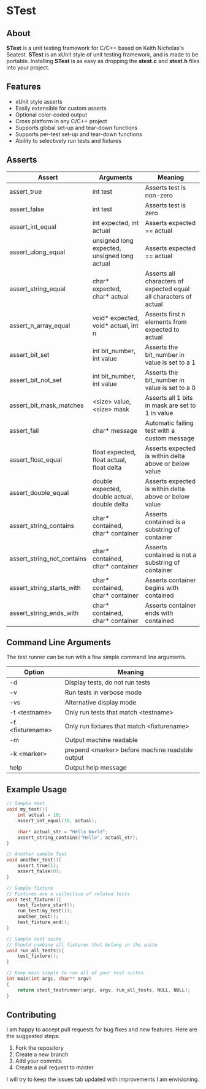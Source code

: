 # STest

## About
**STest** is a unit testing framework for C/C++ based on Keith Nicholas's Seatest. **STest** is an xUnit style of unit testing framework, and is made to be portable. Installing **STest** is as easy as dropping the **stest.c** and **stest.h** files into your project.

## Features
- xUnit style asserts
- Easily extensible for custom asserts
- Optional color-coded output
- Cross platform in any C/C++ project
- Supports global set-up and tear-down functions
- Supports per-test set-up and tear-down functions
- Ability to selectively run tests and fixtures

## Asserts
| Assert | Arguments | Meaning |
|--------|-----------| ----------- |
|assert_true| int test | Asserts test is non-zero|
|assert_false| int test | Asserts test is zero|
|assert_int_equal| int expected, int actual| Asserts expected == actual|
|assert_ulong_equal| unsigned long expected, unsigned long actual| Asserts expected == actual|
|assert_string_equal| char* expected, char* actual| Asserts all characters of expected equal all characters of actual|
|assert_n_array_equal| void* expected, void* actual, int n| Asserts first n elements from expected to actual|
|assert_bit_set| int bit_number, int value| Asserts the bit_number in value is set to a 1|
|assert_bit_not_set| int bit_number, int value| Asserts the bit_number in value is set to a 0
|assert_bit_mask_matches| \<size> value, \<size> mask|Asserts all 1 bits in mask are set to 1 in value|
|assert_fail| char* message | Automatic failing test with a custom message|
|assert_float_equal| float expected, float actual, float delta| Asserts expected is within delta above or below value|
|assert_double_equal|double expected, double actual, double delta| Asserts expected is within delta above or below value|
|assert_string_contains| char* contained, char* container| Asserts contained is a substring of container|
|assert_string_not_contains|char* contained, char* container| Asserts contained is not a substring of container|
|assert_string_starts_with| char* contained, char* container| Asserts container begins with contained|
|assert_string_ends_with| char* contained, char* container| Asserts container ends with contained|

## Command Line Arguments
The test runner can be run with a few simple command line arguments.

| Option           | Meaning                                          |
| -----------------| -------------------------------------------------|
| -d               | Display tests, do not run tests                  |
| -v               | Run tests in verbose mode                        |
| -vs              | Alternative display mode                         |
| -t \<testname>   | Only run tests that match \<testname>            |
| -f \<fixturename>| Only run fixtures that match \<fixturename>      |
| -m               | Output machine readable                          |
| -k \<marker>     | prepend \<marker> before machine readable output |
| help             | Output help message                              |

## Example Usage

```C
// Sample test
void my_test(){
    int actual = 10;
    assert_int_equal(10, actual);

    char* actual_str = "Hello World";
    assert_string_contains("Hello", actual_str);
}

// Another sample Test
void another_test(){
    assert_true(1);
    assert_false(0);
}

// Sample fixture
// Fixtures are a collection of related tests
void test_fixture(){
    test_fixture_start();
    run_test(my_test());
    another_test();
    test_fixture_end();
}

// Sample test suite
// Should combine all fixtures that belong in the suite
void run_all_tests(){
    test_fixture();
}

// Keep main simple to run all of your test suites
int main(int argc, char** argv)
{
    return stest_testrunner(argc, argv, run_all_tests, NULL, NULL);
}

```

## Contributing

I am happy to accept pull requests for bug fixes and new features. Here are the suggested steps:
1. Fork the repository
2. Create a new branch
3. Add your commits
4. Create a pull request to master

I will try to keep the issues tab updated with improvements I am envisioning. 